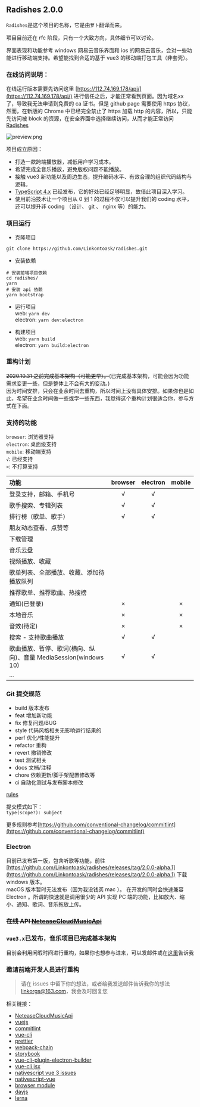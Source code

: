 ## Radishes 2.0.0

`Radishes`是这个项目的名称，它是由`萝卜`翻译而来。

项目目前还在 rfc 阶段，只有一个大致方向，具体细节可以讨论。

界面表现和功能参考 windows 网易云音乐界面和 ios 的网易云音乐，会对一些功能进行移动端支持。希望能找到合适的基于 vue3 的移动端打包工具（非套壳）。

### 在线访问说明：

在线运行版本需要先访问这里 [https://112.74.169.178/api/](https://112.74.169.178/api/) 进行信任之后，才能正常看到页面。因为域名xx了，导致我无法申请到免费的 ca 证书。但是 github page 需要使用 https 协议，然而，在新版的 Chrome 中已经完全禁止了 https 加载 http 的内容，所以，只能先访问被 block 的资源，在安全界面中选择继续访问，从而才能正常访问 [Radishes](https://hq001.github.io/)

![preview.png](https://i.loli.net/2020/12/16/WM6helIutU17SOm.png)

项目成立原因：

- 打造一款跨端播放器，减低用户学习成本。
- 希望完成全音乐播放，避免版权问题不能播放。
- 接触 vue3 新功能以及周边生态，提升编码水平、有效合理的组织代码结构与逻辑。
- [TypeScript 4.x](https://github.com/Microsoft/TypeScript) 已经发布，它的好处已经足够明显，故借此项目深入学习。
- 使用前沿技术让一个项目从 0 到 1 的过程不仅可以提升我们的 coding 水平，还可以提升非 coding （设计、 git 、 nginx 等）的能力。

### 项目运行

- 克隆项目

`git clone https://github.com/Linkontoask/radishes.git`

- 安装依赖

```shell
# 安装前端项目依赖
cd radishes/
yarn
# 安装 api 依赖
yarn bootstrap
```

- 运行项目  
  web: `yarn dev`  
  electron: `yarn dev:electron`

- 构建项目  
  web: `yarn build`  
  electron: `yarn build:electron`

### 重构计划

~~2020.10.31 之前完成基本架构（可能更早）。~~(已完成基本架构，可能会因为功能需求变更一些，但是整体上不会有大的变动。)  
因为时间安排，只会在业余时间去重构，所以时间上没有具体安排。如果你也是如此，希望在业余时间做一些或学一些东西，我觉得这个重构计划很适合你，参与方式在下面。

### 支持的功能

`browser`: 浏览器支持  
`electron`: 桌面级支持  
`mobile`: 移动端支持  
`√`: 已经支持  
`×`: 不打算支持

| 功能                                                            | browser | electron | mobile |
| :-------------------------------------------------------------- | :-----: | :------: | :----: |
| 登录支持，邮箱、手机号                                          |    √    |    √     |        |
| 歌手搜索、专辑列表                                              |    √    |   √      |        |
| 排行榜（歌单、歌手）                                            |    √     |    √      |        |
| 朋友动态查看、点赞等                                            |         |          |        |
| 下载管理                                                        |         |          |        |
| 音乐云盘                                                        |         |          |        |
| 视频播放、收藏                                                  |         |          |        |
| 歌单列表、全部播放、收藏、添加待播放队列                        |         |          |        |
| 推荐歌单、推荐歌曲、热搜榜                                      |         |          |        |
| 通知(已登录)                                                    |    ×    |          |   ×    |
| 本地音乐                                                        |    ×    |          |   ×    |
| 音效(待定)                                                      |    ×    |          |   ×    |
| 搜索 - 支持歌曲播放                                             |    √    |    √     |        |
| 歌曲播放、暂停、歌词(横向、纵向)、音量 MediaSession(windows 10) |    √    |    √     |        |
| ...                                                             |         |          |        |

### Git 提交规范

- build 版本发布
- feat 增加新功能
- fix 修复问题/BUG
- style 代码风格相关无影响运行结果的
- perf 优化/性能提升
- refactor 重构
- revert 撤销修改
- test 测试相关
- docs 文档/注释
- chore 依赖更新/脚手架配置修改等
- ci 自动化测试与发布脚本修改

[rules](https://github.com/conventional-changelog/commitlint/blob/master/%40commitlint/config-conventional/index.js)

提交模式如下：  
`type(scope?): subject`

更多规则参考[https://github.com/conventional-changelog/commitlint](https://github.com/conventional-changelog/commitlint)

### Electron

目前已发布第一版，包含听歌等功能，前往 [https://github.com/Linkontoask/radishes/releases/tag/2.0.0-alpha.1](https://github.com/Linkontoask/radishes/releases/tag/2.0.0-alpha.1) 下载 windows 版本。  
macOS 版本暂时无法发布（因为我没钱买 mac ）。
在开发的同时会快速兼容 Electron 。所谓的快速就是调用很少的 API 实现 PC 端的功能，比如放大、缩小、通知、歌词、音乐拖放上传。

### ~~在线 API [NeteaseCloudMusicApi](https://music.linkorg.club/)~~

### `vue3.x`已发布，音乐项目已完成基本架构

目前会利用闲暇时间进行重构，如果你也想参与进来，可以发邮件或在[这里](https://github.com/Linkontoask/radishes/issues/6)告诉我

### 邀请前端开发人员进行重构

> 请在 issues 中留下你的想法，或者给我发送邮件告诉我你的想法 [linkorgs@163.com](linkorgs@163.com)，我会及时回复您

相关链接：

- [NeteaseCloudMusicApi](https://github.com/Binaryify/NeteaseCloudMusicApi)
- [vuejs](https://v3.vuejs.org/)
- [commitlint](https://commitlint.js.org/#/)
- [vue-cli](https://cli.vuejs.org/zh/)
- [prettier](https://prettier.io/)
- [webpack-chain](https://github.com/neutrinojs/webpack-chain#getting-started)
- [storybook](https://github.com/storybookjs/storybook/tree/next/app/vue)
- [vue-cli-plugin-electron-builder](https://github.com/nklayman/vue-cli-plugin-electron-builder)
- [vue-cli jsx](https://github.com/vuejs/jsx-next/blob/dev/packages/babel-plugin-jsx/README-zh_CN.md)
- [nativescript vue 3 issues](https://github.com/nativescript-vue/nativescript-vue/issues/583)
- [nativescript-vue](https://github.com/nativescript-vue/nativescript-vue)
- [browser module](https://philipwalton.com/articles/deploying-es2015-code-in-production-today/)
- [dayjs](https://day.js.org/docs/zh-CN/installation/installation)
- [lerna](https://github.com/lerna/lerna)
